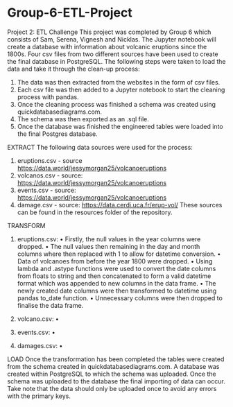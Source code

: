 # Group-6-ETL-Project

Project 2: ETL Challenge
This project was completed by Group 6 which consists of Sam, Serena, Vignesh and Nicklas.
The Jupyter notebook will create a database with information about volcanic eruptions since the 1800s.
Four csv files from two different sources have been used to create the final database in PostgreSQL.
The following steps were taken to load the data and take it through the clean-up process:
1.	The data was then extracted from the websites in the form of csv files.
2.	Each csv file was then added to a Jupyter notebook to start the cleaning process with pandas.
3.	Once the cleaning process was finished a schema was created using quickdatabasediagrams.com.
4.	The schema was then exported as an .sql file.
5.	Once the database was finished the engineered tables were loaded into the final Postgres database.

EXTRACT
The following data sources were used for the process:
1.	eruptions.csv - source https://data.world/jessymorgan25/volcanoeruptions
2.	volcanos.csv - source: https://data.world/jessymorgan25/volcanoeruptions
3.	events.csv - source: https://data.world/jessymorgan25/volcanoeruptions
4.	damage.csv - source: https://data.cerdi.uca.fr/erup-vol/
These sources can be found in the resources folder of the repository.


TRANSFORM
1.	eruptions.csv:
•	Firstly, the null values in the year columns were dropped.
•	The null values then remaining in the day and month columns where then replaced with 1 to allow for datetime conversion.
•	Data of volcanoes from before the year 1800 were dropped.
•	Using lambda and .astype functions were used to convert the date columns from floats to string and then concatenated to form a valid datetime format which was appended to new columns in the data frame.
•	The newly created date columns were then transformed to datetime using pandas to_date function.
•	Unnecessary columns were then dropped to finalise the data frame.

2.	volcano.csv:
•	

3.	events.csv:
•	

4.	damages.csv:
•	

LOAD
Once the transformation has been completed the tables were created from the schema created in quickdatabasediagrams.com.
A database was created within PostgreSQL to which the schema was uploaded.
Once the schema was uploaded to the database the final importing of data can occur. Take note that the data should only be uploaded once to avoid any errors with the primary keys.
